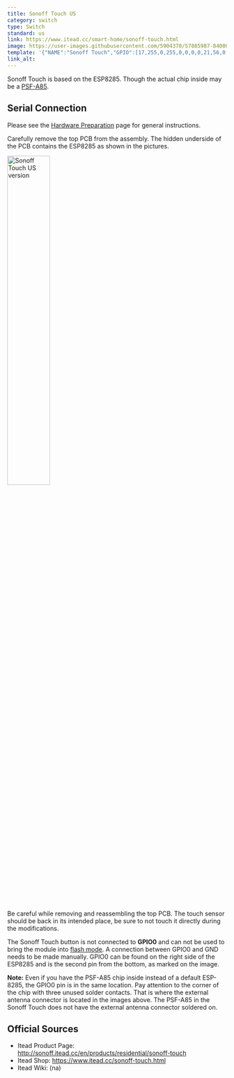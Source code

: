 ```yaml
---
title: Sonoff Touch US
category: switch
type: Switch
standard: us
link: https://www.itead.cc/smart-home/sonoff-touch.html
image: https://user-images.githubusercontent.com/5904370/57885987-84000a00-782c-11e9-90e5-33706c197497.png
template: '{"NAME":"Sonoff Touch","GPIO":[17,255,0,255,0,0,0,0,21,56,0,0,0],"FLAG":0,"BASE":10}' 
link_alt: 
---
```

Sonoff Touch is based on the ESP8285. Though the actual chip inside may be a [PSF-A85](https://www.itead.cc/wiki/PSF-A85).

## Serial Connection
Please see the [Hardware Preparation](https://github.com/arendst/Sonoff-Tasmota/wiki/Hardware-Preparation) page for general instructions.

Carefully remove the top PCB from the assembly. The hidden underside of the PCB contains the ESP8285 as shown in the pictures. 

<img title="Sonoff Touch US version" src="https://github.com/arendst/arendst.github.io/blob/master/media/touchus.jpg?raw=true" width="44%" /> 

Be careful while removing and reassembling the top PCB. The touch sensor should be back in its intended place, be sure to not touch it directly during the modifications.

The Sonoff Touch button is not connected to **GPIO0** and can not be used to bring the module into [flash mode](https://github.com/arendst/Sonoff-Tasmota/wiki/Hardware-Preparation#bringing-the-module-in-flash-mode). A connection between GPIO0 and GND needs to be made manually. GPIO0 can be found on the right side of the ESP8285 and is the second pin from the bottom, as marked on the image.

**Note:** Even if you have the PSF-A85 chip inside instead of a default ESP-8285, the GPIO0 pin is in the same location. Pay attention to the corner of the chip with three unused solder contacts. That is where the external antenna connector is located in the images above. The PSF-A85 in the Sonoff Touch does not have the external antenna connector soldered on.

## Official Sources
* Itead Product Page: http://sonoff.itead.cc/en/products/residential/sonoff-touch
* Itead Shop: https://www.itead.cc/sonoff-touch.html
* Itead Wiki: (na)

